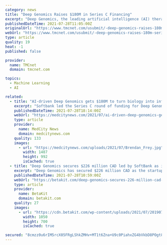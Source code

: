 ```yaml
---
category: news
title: "Deep Genomics Raises $180M in Series C Financing"
excerpt: "Deep Genomics, the leading artificial intelligence (AI) therapeutics company, announced today the closing of a $180 million Series C financing round. SoftBank Vision Fund 2* led the financing with participation from new investors,"
publishedDateTime: 2021-07-28T11:05:00Z
originalUrl: "https://www.tmcnet.com/usubmit/-deep-genomics-raises-180m-series-c-financing-/2021/07/28/9418459.htm"
webUrl: "https://www.tmcnet.com/usubmit/-deep-genomics-raises-180m-series-c-financing-/2021/07/28/9418459.htm"
type: article
quality: 19
heat: -1
published: false

provider:
  name: TMCnet
  domain: tmcnet.com

topics:
  - Machine Learning
  - AI

related:
  - title: "AI-driven Deep Genomics gets $180M to turn biology into informational medicines"
    excerpt: "Softbank led the Series C round of funding for Deep Genomics, a startup that applies its artificial intelligence technology to all aspects of discovering and developing new drugs. The Deep Genomics platform has yielded 10 programs;"
    publishedDateTime: 2021-07-28T18:14:00Z
    webUrl: "https://medcitynews.com/2021/07/ai-driven-deep-genomics-gets-180m-to-turn-biology-into-informational-medicines/"
    type: article
    provider:
      name: MedCity News
      domain: medcitynews.com
    quality: 133
    images:
      - url: "https://medcitynews.com/uploads/2021/07/Brendan_Frey.jpg"
        width: 1487
        height: 992
        isCached: true
  - title: "Deep Genomics secures $226 million CAD led by SoftBank as it scales AI drug discovery platform"
    excerpt: "Deep Genomics has secured $226 million CAD as the startup has increased the number of drug candidates it has discovered using AI and is eyeing clinic trials."
    publishedDateTime: 2021-07-28T10:59:00Z
    webUrl: "https://betakit.com/deep-genomics-secures-226-million-cad-led-by-softbank-as-it-scales-ai-drug-discovery-platform/"
    type: article
    provider:
      name: BetaKit
      domain: betakit.com
    quality: 27
    images:
      - url: "https://cdn.betakit.com/wp-content/uploads/2021/07/20190718-JBS08231-1.jpg"
        width: 1050
        height: 700
        isCached: true

secured: "8cmzz0u6rIM5rcX05FRgLShkZMHv+MT1t6Zna+U9c0PiahxZG4bVkbD8POgt8Uwcg7d4wekDTKlIoLdqxW9mjW3l107X5aovQ6I1ItrsZvvqhum2/TJvLHF+BPJQ4T/orJtogIBOnmX3CXrgu3TEOlj0Gs24KVN87OqFctEAy9wq/mlG1VMmR7mKQUKDhSOBwSMR54+DxbfoUVJai2EIeRrW//FtkfUJwzXyRNv1D18C5k1KigFOV76LcFSoKqVo6pnlX7ZrOf4nsogPCTsMub47+Lby1jcWydwkM9+fs45ftwbnM4VRS9BkGUB7tQ218bl2dGjvZQadtLrFMGvDQoR4FxAqixMhoLTV+TBTxkc=;1PTUrd9hVBYD1UNM9qZbFw=="
---
```


